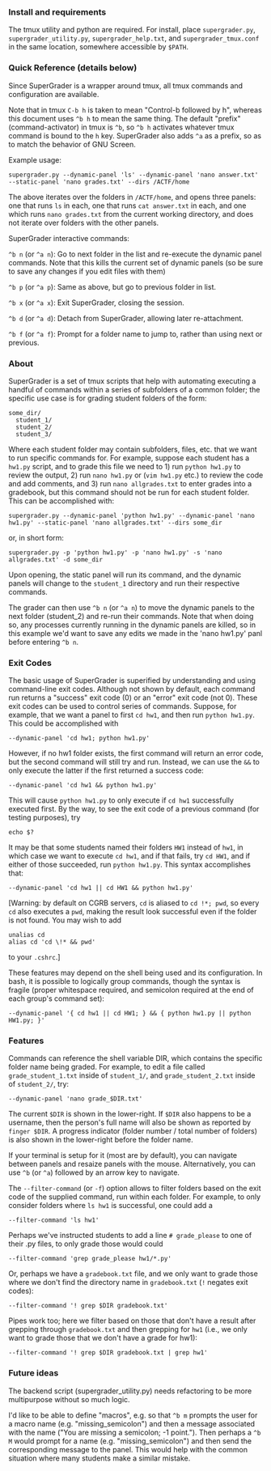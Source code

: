 



### Install and requirements


The tmux utility and python are required. For install, place `supergrader.py`, `supergrader_utility.py`, `supergrader_help.txt`, and `supergrader_tmux.conf` in the same location, somewhere accessible by `$PATH`.


### Quick Reference (details below)


Since SuperGrader is a wrapper around tmux, all tmux commands and configuration are available. 

Note that in tmux `C-b h` is taken to mean "Control-b followed by h", whereas this document uses `^b h` to mean the same thing. The default "prefix" (command-activator) in tmux is `^b`, so `^b h` activates whatever tmux command is bound to the `h` key. SuperGrader also adds `^a` as a prefix, so as to match the behavior of GNU Screen.

Example usage: 

```
supergrader.py --dynamic-panel 'ls' --dynamic-panel 'nano answer.txt' --static-panel 'nano grades.txt' --dirs /ACTF/home
```

The above iterates over the folders in `/ACTF/home`, and opens three panels: one that runs `ls` in each, one that runs `cat answer.txt` in each, and one which runs `nano grades.txt` from the current working directory, and does not iterate over folders with the other panels.

SuperGrader interactive commands:

`^b n` (or `^a n`): Go to next folder in the list and re-execute the dynamic panel commands. Note that this kills the current set of dynamic panels (so be sure to save any changes if you edit files with them)

`^b p` (or `^a p`): Same as above, but go to previous folder in list.

`^b x` (or `^a x`): Exit SuperGrader, closing the session.

`^b d` (or `^a d`): Detach from SuperGrader, allowing later re-attachment.

`^b f` (or `^a f`): Prompt for a folder name to jump to, rather than using next or previous.


### About


SuperGrader is a set of tmux scripts that help with automating executing a handful of commands within a series of subfolders of a common folder; the specific use case is for grading student folders of the form:

```
some_dir/
  student_1/
  student_2/
  student_3/
```

Where each student folder may contain subfolders, files, etc. that we want to run specific commands for. For example, suppose each student has a `hw1.py` script, and to grade this file we need to 1) run `python hw1.py` to review the output, 2) run `nano hw1.py` or (`vim hw1.py` etc.) to review the code and add comments, and 3) run `nano allgrades.txt` to enter grades into a gradebook, but this command should not be run for each student folder. This can be accomplished with:

```
supergrader.py --dynamic-panel 'python hw1.py' --dynamic-panel 'nano hw1.py' --static-panel 'nano allgrades.txt' --dirs some_dir
```

or, in short form:

```
supergrader.py -p 'python hw1.py' -p 'nano hw1.py' -s 'nano allgrades.txt' -d some_dir
```

Upon opening, the static panel will run its command, and the dynamic panels will change to the `student_1` directory and run their respective commands. 

The grader can then use `^b n` (or `^a n`) to move the dynamic panels to the next folder (student_2) and re-run their commands. Note that when doing so, any processes currently running in the dynamic panels are killed, so in this example we'd want to save any edits we made in the 'nano hw1.py' panl before entering `^b n`.



### Exit Codes


The basic usage of SuperGrader is superified by understanding and using command-line exit codes. Although not shown by default, each command run returns a "success" exit code (0) or an "error" exit code (not 0). These exit codes can be used to control series of commands. Suppose, for example, that we want a panel to first `cd hw1`, and then run `python hw1.py`. This could be accomplished with

```
--dynamic-panel 'cd hw1; python hw1.py'
```

However, if no hw1 folder exists, the first command will return an error code, but the second command will still try and run. Instead, we can use the `&&` to only execute the latter if the first returned a success code:

```
--dynamic-panel 'cd hw1 && python hw1.py'
```

This will cause `python hw1.py` to only execute if `cd hw1` successfully executed first. By the way, to see the exit code of a previous command (for testing purposes), try

```
echo $?
```


It may be that some students named their folders `HW1` instead of `hw1`, in which case we want to execute `cd hw1`, and if that fails, try `cd HW1`, and if either of those succeeded, run `python hw1.py`. This syntax accomplishes that:

```
--dynamic-panel 'cd hw1 || cd HW1 && python hw1.py'
```


[Warning: by default on CGRB servers, `cd` is aliased to `cd !*; pwd`, so every `cd` also executes a `pwd`, making the result look successful even if the folder is not found. You may wish to add 

```
unalias cd
alias cd 'cd \!* && pwd' 
```

to your `.cshrc`.]

These features may depend on the shell being used and its configuration. In bash, it is possible to logically group commands, though the syntax is fragile (proper whitespace required, and semicolon required at the end of each group's command set):

```
--dynamic-panel '{ cd hw1 || cd HW1; } && { python hw1.py || python HW1.py; }'
```

### Features

Commands can reference the shell variable DIR, which contains the specific folder name being graded. For example, to edit a file called `grade_student_1.txt` inside of `student_1/`, and `grade_student_2.txt` inside of `student_2/`, try:

```
--dynamic-panel 'nano grade_$DIR.txt'
```


The current `$DIR` is shown in the lower-right. If `$DIR` also happens to be a username, then the person's full name will also be shown as reported by `finger $DIR`. A progress indicator (folder number / total number of folders) is also shown in the lower-right before the folder name.

If your terminal is setup for it (most are by default), you can navigate between panels and resaize panels with the mouse. Alternatively, you can use `^b` (or `^a`) followed by an arrow key to navigate.

The `--filter-command` (or `-f`) option allows to filter folders based on the exit code of the supplied command, run within each folder. For example, to only consider folders where `ls hw1` is successful, one could add a

```
--filter-command 'ls hw1'
```

Perhaps we've instructed students to add a line `# grade_please` to one of their .py files, to only grade those would could

```
--filter-command 'grep grade_please hw1/*.py'
```

Or, perhaps we have a `gradebook.txt` file, and we only want to grade those where we don't find the directory name in `gradebook.txt` (`!` negates exit codes):

```
--filter-command '! grep $DIR gradebook.txt'
```

Pipes work too; here we filter based on those that don't have a result after grepping through `gradebook.txt` and then grepping for `hw1` (i.e., we only want to grade those that we don't have a grade for hw1):

```
--filter-command '! grep $DIR gradebook.txt | grep hw1'
```



### Future ideas


The backend script (supergrader_utility.py) needs refactoring to be more multipurpose without so much logic.

I'd like to be able to define "macros", e.g. so that `^b m` prompts the user for a macro name (e.g. "missing_semicolon") and then a message associated with the name ("You are missing a semicolon; -1 point."). Then perhaps a `^b M` would prompt for a name (e.g. "missing_semicolon") and then send the corresponding message to the panel. This would help with the common situation where many students make a similar mistake.

